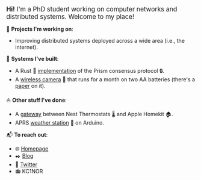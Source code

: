 <span style="font-size:larger;"><b>Hi!</b> I'm a PhD student working on computer networks and distributed systems. Welcome to my place!</span>

📆 __Projects I'm working on__:

- Improving distributed systems deployed across a wide area (i.e., the internet).

🚜 __Systems I've built__:

- A Rust 🦀️ [implementation](https://github.com/yangl1996/prism-rust) of the Prism consensus protocol 🔒.
- A [wireless camera](https://github.com/cjosephson/backcam) 🎥 that runs for a month on two AA batteries (there's a [paper](https://dl.acm.org/doi/10.1145/3302506.3310403) on it).

⛵️ __Other stuff I've done__:

- A [gateway](https://github.com/yangl1996/nesthub) between Nest Thermostats 🌡️ and Apple Homekit 🏠.
- APRS [weather station](https://github.com/yangl1996/aprswxbox) 🌈 on Arduino.

📬 __To reach out__:

- 🌐 [Homepage](http://leiy.me)
- ✒️ [Blog](http://blog.leiy.me)
- 📢 [Twitter](https://twitter.com/yangl1996)
- 📻 KC1NOR
